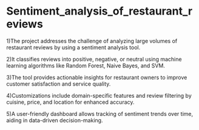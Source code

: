 # Sentiment_analysis_of_restaurant_reviews


1)The project addresses the challenge of analyzing large volumes of restaurant reviews by using a sentiment analysis tool.

2)It classifies reviews into positive, negative, or neutral using machine learning algorithms like Random Forest, Naive Bayes, and SVM.

3)The tool provides actionable insights for restaurant owners to improve customer satisfaction and service quality.

4)Customizations include domain-specific features and review filtering by cuisine, price, and location for enhanced accuracy.

5)A user-friendly dashboard allows tracking of sentiment trends over time, aiding in data-driven decision-making.
